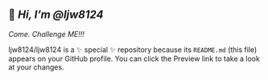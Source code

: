 ## 👋 _Hi, I’m @ljw8124_

_Come. Challenge ME!!!_


<!---![Jwooooo's Github Stats](https://github-readme-stats.vercel.app/api?username=ljw8124&show_icons=true&theme=cobalt)--->


ljw8124/ljw8124 is a ✨ special ✨ repository because its `README.md` (this file) appears on your GitHub profile.
You can click the Preview link to take a look at your changes.


